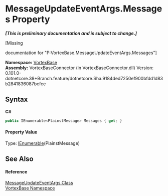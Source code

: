 # MessageUpdateEventArgs.Messages Property 
 _**\[This is preliminary documentation and is subject to change.\]**_

\[Missing <summary> documentation for "P:VortexBase.MessageUpdateEventArgs.Messages"\]

**Namespace:**&nbsp;<a href="N_VortexBase.md">VortexBase</a><br />**Assembly:**&nbsp;VortexBaseConnector (in VortexBaseConnector.dll) Version: 0.101.0-dotnetcore.38+Branch.feature/dotnetcore.Sha.9184ded7250ef900bfdd1d83b2841836087bcfce

## Syntax

**C#**<br />
``` C#
public IEnumerable<PlainstMessage> Messages { get; }
```


#### Property Value
Type: <a href="https://docs.microsoft.com/dotnet/api/system.collections.generic.ienumerable-1" target="_blank">IEnumerable</a>(PlainstMessage)

## See Also


#### Reference
<a href="T_VortexBase_MessageUpdateEventArgs.md">MessageUpdateEventArgs Class</a><br /><a href="N_VortexBase.md">VortexBase Namespace</a><br />